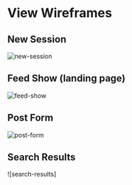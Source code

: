 # View Wireframes

## New Session
![new-session]

## Feed Show (landing page)
![feed-show]





## Post Form
![post-form]

## Search Results
![search-results]

[new-session]: ./wireframes/Signup:in.png
[feed-show]: ./wireframes/word_show.png
[post-form]: ./wireframes/new_word.png

